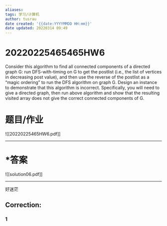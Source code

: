 ```yaml
---
aliases: 
tags: 学习/计算机
author: tusrau
date created: '{{date:YYYYMMDD HH:mm}}'
date updated: 20220314 09:49
---
```


# 20220225465465HW6

Consider this algorithm to find all connected components of a directed graph G: run DFS-with-timing on G to get the postlist (i.e., the list of vertices in decreasing post value), and then use the reverse of the postlist as a “magic ordering” to run the DFS algorithm on graph G. Design an instance to demonstrate that this algorithm is incorrect. Specifically, you will need to give a directed graph, then run above algorithm and show that the resulting visited array does not give the correct connected components of G.

# 题目/作业

![[20220225465HW6.pdf]]

---

# *答案

![[solution06.pdf]]

---
好迷茫

## Correction:

### 1

 
